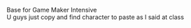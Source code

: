 Base for Game Maker Intensive </br>
U guys just copy and find character to paste as I said at class
